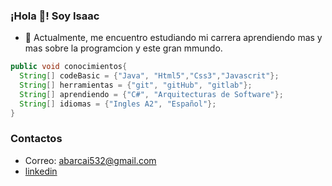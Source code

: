 ### ¡Hola 👋! Soy Isaac

- 🔭 Actualmente, me encuentro estudiando mi carrera  aprendiendo mas y mas sobre la programcion y este gran mmundo. 

```java
public void conocimientos{
  String[] codeBasic = {"Java", "Html5","Css3","Javascrit"};
  String[] herramientas = {"git", "gitHub", "gitlab"};
  String[] aprendiendo = {"C#", "Arquitecturas de Software"};
  String[] idiomas = {"Ingles A2", "Español"};
}
```


### Contactos
- Correo: abarcai532@gmail.com
- [linkedin](https://www.linkedin.com/in/isaac-abarca-5a8368221/)


<!--
**Isaac-Abarca/Isaac-Abarca** is a ✨ _special_ ✨ repository because its `README.md` (this file) appears on your GitHub profile.

Here are some ideas to get you started:

- 🔭 I’m currently working on ...
- 🌱 I’m currently learning ...
- 👯 I’m looking to collaborate on ...
- 🤔 I’m looking for help with ...
- 💬 Ask me about ...
- 📫 How to reach me: ...
- 😄 Pronouns: ... Aisac
- ⚡ Fun fact: ...
-->
